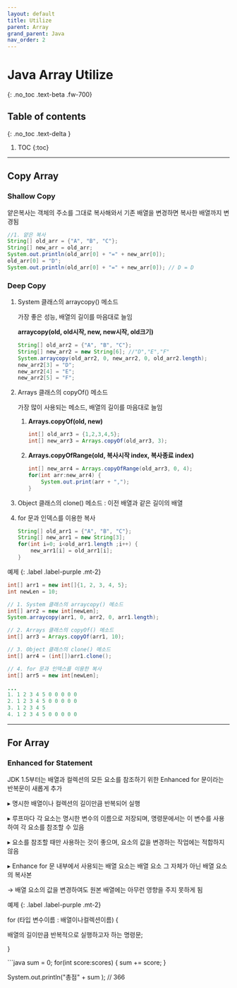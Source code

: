 ```yaml
---
layout: default
title: Utilize 
parent: Array
grand_parent: Java
nav_order: 2
---
```


# Java Array Utilize
{: .no_toc .text-beta .fw-700}

## Table of contents
{: .no_toc .text-delta }

1. TOC
{:toc}

---

## Copy Array 

### Shallow Copy

얕은복사는 객체의 주소를 그대로 복사해와서 기존 배열을 변경하면 복사한 배열까지 변경됨

```java
//1. 얕은 복사
String[] old_arr = {"A", "B", "C"};
String[] new_arr = old_arr;
System.out.println(old_arr[0] + "=" + new_arr[0]);
old_arr[0] = "D";
System.out.println(old_arr[0] + "=" + new_arr[0]); // D = D
```

### Deep Copy

1. System 클래스의 arraycopy() 메소드

    가장 좋은 성능, 배열의 길이를 마음대로 늘임

    **arraycopy(old, old시작, new, new시작, old크기)**
    
    ```java
    String[] old_arr2 = {"A", "B", "C"};
	String[] new_arr2 = new String[6]; //"D","E","F"
	System.arraycopy(old_arr2, 0, new_arr2, 0, old_arr2.length);
	new_arr2[3] = "D";
	new_arr2[4] = "E";
	new_arr2[5] = "F";
    ```

2. Arrays 클래스의 copyOf() 메소드

    가장 많이 사용되는 메소드, 배열의 길이를 마음대로 늘임
    
    1. **Arrays.copyOf(old, new)**

        ```java
        int[] old_arr3 = {1,2,3,4,5};
        int[] new_arr3 = Arrays.copyOf(old_arr3, 3);
        ```
    
    2. **Arrays.copyOfRange(old, 복사시작 index, 복사종료 index)**
    
        ```java
        int[] new_arr4 = Arrays.copyOfRange(old_arr3, 0, 4);
        for(int arr:new_arr4) {
            System.out.print(arr + ",");
        }
        ```

3. Object 클래스의 clone() 메소드 : 이전 배열과 같은 길이의 배열

4. for 문과 인덱스를 이용한 복사

    ```java
    String[] old_arr1 = {"A", "B", "C"};
    String[] new_arr1 = new String[3];
    for(int i=0; i<old_arr1.length ;i++) {
        new_arr1[i] = old_arr1[i];
    }
    ```

예제
{: .label .label-purple .mt-2}
```java
int[] arr1 = new int[]{1, 2, 3, 4, 5};
int newLen = 10;

// 1. System 클래스의 arraycopy() 메소드
int[] arr2 = new int[newLen];
System.arraycopy(arr1, 0, arr2, 0, arr1.length); 

// 2. Arrays 클래스의 copyOf() 메소드
int[] arr3 = Arrays.copyOf(arr1, 10); 

// 3. Object 클래스의 clone() 메소드
int[] arr4 = (int[])arr1.clone();

// 4. for 문과 인덱스를 이용한 복사
int[] arr5 = new int[newLen];

...
1. 1 2 3 4 5 0 0 0 0 0 
2. 1 2 3 4 5 0 0 0 0 0 
3. 1 2 3 4 5 
4. 1 2 3 4 5 0 0 0 0 0 
```

---

## For Array

### Enhanced for Statement 

JDK 1.5부터는 배열과 컬렉션의 모든 요소를 참조하기 위한 Enhanced for 문이라는 반복문이 새롭게 추가

&#9656; 명시한 배열이나 컬렉션의 길이만큼 반복되어 실행

&#9656; 루프마다 각 요소는 명시한 변수의 이름으로 저장되며, 명령문에서는 이 변수를 사용하여 각 요소를 참조할 수 있음

&#9656; 요소를 참조할 때만 사용하는 것이 좋으며, 요소의 값을 변경하는 작업에는 적합하지 않음

&#9656; Enhance for 문 내부에서 사용되는 배열 요소는 배열 요소 그 자체가 아닌 배열 요소의 복사본

&#8594; 배열 요소의 값을 변경하여도 원본 배열에는 아무런 영향을 주지 못하게 됨

예제
{: .label .label-purple .mt-2}
<div class="code-example" markdown="1">
for (타입 변수이름 : 배열이나컬렉션이름) {

배열의 길이만큼 반복적으로 실행하고자 하는 명령문;

}
</div>
```java
sum = 0;
for(int score:scores) {
    sum += score;
}

System.out.println("총점" + sum ); // 366
```
